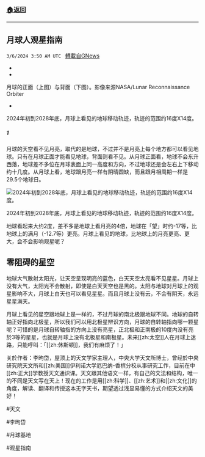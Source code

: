 ###  [:house:返回](README.md)
---


## 月球人观星指南
`3/6/2024 3:50 AM UTC ` [轉載自GNews](https://gnews.org/articles/2369110)

*

*

月球的正面（上图）与背面（下图）。影像来源NASA/Lunar Reconnaissance Orbiter

*

2024年初到2028年底，月球上看见的地球移动轨迹，轨迹的范围约16度X14度。

##### 1

月球的天空看不见月亮，取代的是地球，不过并不是月亮上每个地方都可以看见地球。只有在月球正面才能看见地球，背面则看不见。从月球正面看，地球不会东升西落，地球差不多位在月球表面上同一高度和方向，不过地球还是会左右上下移动约十几度。从月球上看，地球跟月亮一样有阴晴圆缺，而且跟月相周期一样是29.5个地球日。

![2024年初到2028年底，月球上看见的地球移动轨迹，轨迹的范围约16度X14度。](https://img.natgeomedia.com/userfiles/sm/sm1920_images_A1/17059/2024030560646217.jpg "2024年初到2028年底，月球上看见的地球移动轨迹，轨迹的范围约16度X14度。")

2024年初到2028年底，月球上看见的地球移动轨迹，轨迹的范围约16度X14度。

地球看起来大约2度，差不多是地球上看月亮的4倍，地球在「望」时约-17等，比地球上的满月（-12.7等）更亮。月球上看见的地球，比地球上的月亮更亮、更大，会不会影响观星呢？

## 零阻碍的星空

地球大气散射太阳光，让天空呈现明亮的蓝色，白天天空太亮看不见星星。月球上没有大气，太阳光不会散射，即使是白天天空也是黑的。太阳与地球对月球上的观星影响不大，月球上白天也可以看见星星。而且月球上没有云，不会有阴天，永远星星满天。

月球上看见的星空跟地球上是一样的，不过月球的南北极跟地球不同。地球的自转轴正好指向北极星，所以我们可以用北极星辨识方向，月球的自转轴指向哪一颗星呢？可惜的是月球自转轴指的方向上没有亮星，正北极和正南极的10度内没有亮於3等的星星，也就是月球上没有北极星和南极星。未来[[zh:太空]]人在月球上迷路，只能呼叫：「[[zh:休斯顿]]，我们有麻烦了！」

关於作者：李昫岱，屋顶上的天文学家主理人，中央大学天文所博士，曾经於中央研究院天文所和[[zh:美国]]伊利诺大学厄巴纳-香槟分校从事研究工作，目前在中[[zh:正大]]学教授天文通识课。天文跟其他语文一样，有自己的文法和结构，唯一的不同是天文写在天上！现在的工作是用[[zh:科学]]、[[zh:艺术]]和[[zh:文化]]的角度，解读、翻译和传授这本无字天书，期望透过浅显易懂的方式介绍天文的美好！

#天文

#李昫岱

#月球基地

#观星指南
